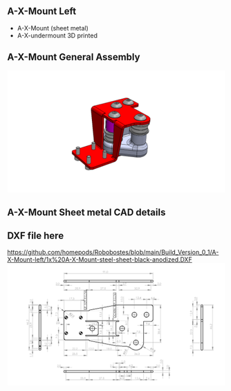 ## A-X-Mount Left
  - A-X-Mount (sheet metal)
  - A-X-undermount 3D printed
  
## A-X-Mount General Assembly
![Robobostes](A-X-Mount.png)
## A-X-Mount Sheet metal CAD details
## DXF file here 
https://github.com/homepods/Robobostes/blob/main/Build_Version_0_1/A-X-Mount-left/1x%20A-X-Mount-steel-sheet-black-anodized.DXF
![Robobostes](A-X-Mount-CAD.png)
